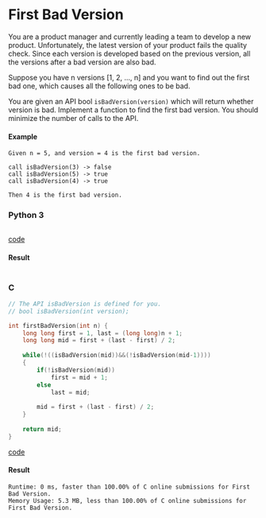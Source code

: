 # First Bad Version
You are a product manager and currently leading a team to develop a new product. Unfortunately, the latest version of your product fails the quality check. Since each version is developed based on the previous version, all the versions after a bad version are also bad.

Suppose you have n versions [1, 2, ..., n] and you want to find out the first bad one, which causes all the following ones to be bad.

You are given an API bool `isBadVersion(version)` which will return whether version is bad. Implement a function to find the first bad version. You should minimize the number of calls to the API.

#### Example
```
Given n = 5, and version = 4 is the first bad version.

call isBadVersion(3) -> false
call isBadVersion(5) -> true
call isBadVersion(4) -> true

Then 4 is the first bad version. 
```

### Python 3
```python

```
[code](Python%203/278.py)

#### Result
```

```

### C
```C
// The API isBadVersion is defined for you.
// bool isBadVersion(int version);

int firstBadVersion(int n) {
    long long first = 1, last = (long long)n + 1;
    long long mid = first + (last - first) / 2;
    
    while(!((isBadVersion(mid))&&(!isBadVersion(mid-1))))
    {
        if(!isBadVersion(mid))
            first = mid + 1;
        else
            last = mid;
        
        mid = first + (last - first) / 2;
    }
    
    return mid;
}
```
[code](C/278.c)

#### Result
```
Runtime: 0 ms, faster than 100.00% of C online submissions for First Bad Version.
Memory Usage: 5.3 MB, less than 100.00% of C online submissions for First Bad Version.
```
